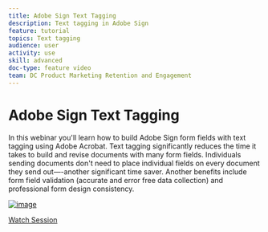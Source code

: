 ```yaml
---
title: Adobe Sign Text Tagging
description: Text tagging in Adobe Sign
feature: tutorial
topics: Text tagging
audience: user
activity: use
skill: advanced
doc-type: feature video
team: DC Product Marketing Retention and Engagement
---
```


# Adobe Sign Text Tagging

In this webinar you'll learn how to build Adobe Sign form fields with text tagging using Adobe Acrobat. Text tagging significantly reduces the time it takes to build and revise documents with many form fields. Individuals sending documents don't need to place individual fields on every document they send out—-another significant time saver. Another benefits include form field validation (accurate and error free data collection) and professional form design consistency.

[![image](assets/Text-Tagging.png)](https://event.on24.com/wcc/r/2338276/415BE4603F60A61A546C0A91528B444F)

[Watch Session](https://event.on24.com/wcc/r/2338276/415BE4603F60A61A546C0A91528B444F)
